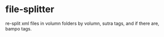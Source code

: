 # file-splitter
re-split xml files in volumn folders by volumn, sutra tags, and if there are, bampo tags.
